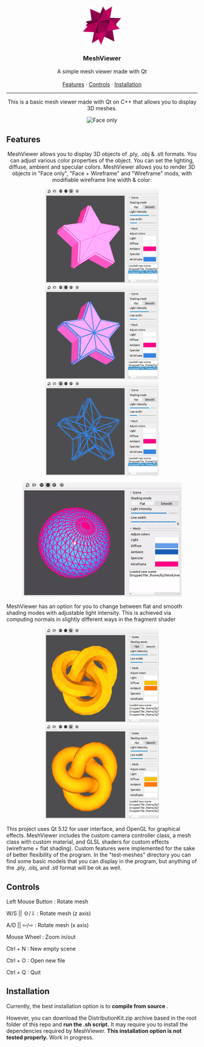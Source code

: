 <br />
<p align="center">
  <a href="">
    <img src="readme/logo.png" alt="Logo" width="100" height="100">
  </a>
  <h3 align="center">MeshViewer</h3>
   <p align="center">
      A simple mesh viewer made with Qt
      <br> <br>
      <a href="#features">Features</a>
      ·
      <a href="#controls">Controls</a>
      ·
      <a href="#installation">Installation</a>
    </p>
</p>
<hr height="1">
<p align="center">
This is a basic mesh viewer made with Qt on C++ that allows you to display 3D meshes.
  <p align="center">
    <img src="readme/spin.gif" alt="Face only">
  </p>
</p>

## Features
<p align="center">
MeshViewer allows you to display 3D objects of .ply, .obj & .stl formats. You can adjust various color properties of the object. You can set the lighting, diffuse, ambient and specular colors. MeshViewer allows you to render 3D objects in "Face only", "Face + Wireframe" and "Wireframe" mods, with modifiable wireframe line width & color:
  <p align="center">
    <img src="readme/modes-face.png" alt="Face only" width="300" height="250">
    <img src="readme/modes-facewf.png" alt="Face + Wireframe" width="300" height="250">
    <img src="readme/modes-wf.png" alt="Wireframe only" width="300" height="250">    
  </p>
  <p align="center">
    <img src="readme/linewidth.gif" alt="Face only" width="420" height="300">
  </p>
  <p>
  MeshViewer has an option for you to change between flat and smooth shading modes with adjustable light intensity. This is achieved via computing normals  in slightly different ways in the fragment shader 
  </p>
    <p align="center">
      <img src="readme/shading-flat.png" alt="Face only" width="300" height="250">
      <img src="readme/shading-smooth.png" alt="Face + Wireframe" width="300" height="250">
    </p>
  <p>
  This project uses Qt 5.12 for user interface, and OpenGL for graphical effects. MeshViewer includes the custom camera controller class, a mesh class with custom material, and GLSL shaders for custom effects (wireframe + flat shading). Custom features were implemented for the sake of better flexibility of the program. In the "test-meshes" directory you can find some basic models that you can display in the program, but anything of the .ply, .obj, and .stl format will be ok as well. 
  </p>
</p>

## Controls
<p align="center">
  <p>Left Mouse Button : Rotate mesh</p>
  <p>W/S || ⇧/⇩	: Rotate mesh (z axis)</p>
  <p>A/D || ⇦/⇨	: Rotate mesh (x axis)</p>
  <p>Mouse Wheel	: Zoom in/out</p>
  <p>Ctrl + N	  : New empty scene</p>
  <p>Ctrl + O	  : Open new file</p>
  <p>Ctrl + Q	  : Quit</p>
</p>

## Installation

<p>
Currently, the best installation option is to <b> compile from source </b>.
</p>
<p>
However, you can download the DistributionKit.zip archive based in the root folder of this repo and <b> run the .sh script.</b> It may require you to install the dependencies required by MeshViewer.
<b> This installation option is not tested properly.</b> Work in progress.
</p>
